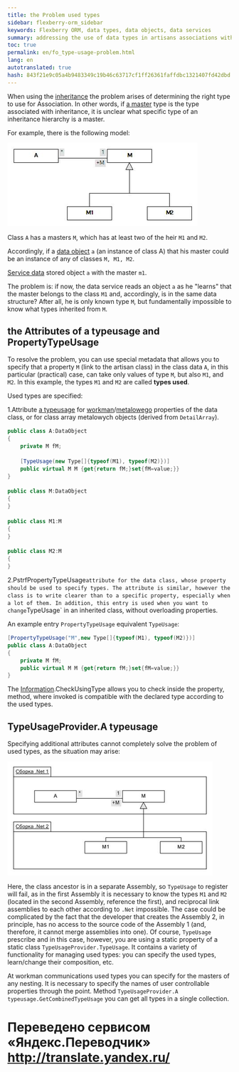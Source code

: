```yaml
--- 
title: the Problem used types 
sidebar: flexberry-orm_sidebar 
keywords: Flexberry ORM, data types, data objects, data services 
summary: addressing the use of data types in artisans associations with hierarchy 
toc: true 
permalink: en/fo_type-usage-problem.html 
lang: en 
autotranslated: true 
hash: 843f21e9c05a4b9483349c19b46c63717cf1ff26361faffdbc1321407fd42dbd 
--- 
```


When using the [inheritance](fd_inheritance.html) the problem arises of determining the right type to use for Association. In other words, if [a master](fd_master-association.html) type is the type associated with inheritance, it is unclear what specific type of an inheritance hierarchy is a master. 

For example, there is the following model: 

![](/images/pages/products/flexberry-orm/data-types/primer2.jpg) 

Class `А` has a masters `М`, which has at least two of the heir `M1` and `M2`. 

Accordingly, if a [data object](fo_data-object.html) `a` (an instance of class A) that his master could be an instance of any of classes `M, M1, M2`. 

[Service data](fo_sql-data-service.html) stored object `a` with the master `m1`. 

The problem is: if now, the data service reads an object `а` as he "learns" that the master belongs to the class `M1` and, accordingly, is in the same data structure? After all, he is only known type `M`, but fundamentally impossible to know what types inherited from `M`. 

## the Attributes of a typeusage and PropertyTypeUsage 

To resolve the problem, you can use special metadata that allows you to specify that a property `M` (link to the artisan class) in the class data `A`, in this particular (practical) case, can take only values of type `M`, but also `M1`, and `M2`. In this example, the types `M1` and `M2` are called __types used__. 

Used types are specified: 

1.Attribute [a typeusage](fo_type-usage.html) for [workman](fd_master-association.html)/[metalowego](fo_detail-associations-properties.html) properties of the data class, or for class array metalowych objects (derived from `DetailArray`). 

```csharp
public class A:DataObject
{
	private M fM;
	
	[TypeUsage(new Type[]{typeof(M1), typeof(M2)})]
	public virtual M M {get{return fM;}set{fM=value;}}
}

public class M:DataObject
{
}

public class M1:M
{
}

public class M2:M
{
}
``` 

2.PstrfPropertyTypeUsage` attribute for the data class, whose property should be used to specify types. The attribute is similar, however the class is to write clearer than to a specific property, especially when a lot of them. In addition, this entry is used when you want to change `TypeUsage` in an inherited class, without overloading properties. 

An example entry `PropertyTypeUsage` equivalent `TypeUsage`: 

```csharp
[PropertyTypeUsage("M",new Type[]{typeof(M1), typeof(M2)})]
public class A:DataObject
{
	private M fM;		
	public virtual M M {get{return fM;}set{fM=value;}}
}
``` 

The [Information](fo_methods-class-information.html).CheckUsingType allows you to check inside the property, method, where invoked is compatible with the declared type according to the used types.

## TypeUsageProvider.A typeusage 

Specifying additional attributes cannot completely solve the problem of used types, as the situation may arise: 

![](/images/pages/products/flexberry-orm/data-types/primer-3.jpg) 

Here, the class ancestor is in a separate Assembly, so `TypeUsage` to register will fail, as in the first Assembly it is necessary to know the types `M1` and `M2` (located in the second Assembly, reference the first), and reciprocal link assemblies to each other according to `.Net` impossible. The case could be complicated by the fact that the developer that creates the Assembly 2, in principle, has no access to the source code of the Assembly 1 (and, therefore, it cannot merge assemblies into one). Of course, `TypeUsage` prescribe and in this case, however, you are using a static property of a static class `TypeUsageProvider.TypeUsage`. It contains a variety of functionality for managing used types: you can specify the used types, learn/change their composition, etc. 

At workman communications used types you can specify for the masters of any nesting. It is necessary to specify the names of user controllable properties through the point. Method `TypeUsageProvider.A typeusage.GetCombinedTypeUsage` you can get all types in a single collection. 



 # Переведено сервисом «Яндекс.Переводчик» http://translate.yandex.ru/